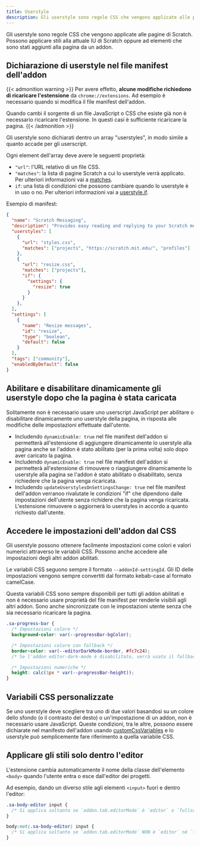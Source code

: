 ```yaml
---
title: Userstyle
description: Gli userstyle sono regole CSS che vengono applicate alle pagine di Scratch. Possono applicare stili alla attuale IU di Scratch oppure ad elementi che sono stati aggiunti alla pagina da un addon.
---
```


Gli userstyle sono regole CSS che vengono applicate alle pagine di Scratch. Possono applicare stili alla attuale IU di Scratch oppure ad elementi che sono stati aggiunti alla pagina da un addon.


## Dichiarazione di userstyle nel file manifest dell'addon

{{< admonition warning >}}
Per avere effetto, **alcune modifiche richiedono di ricaricare l'estensione** da `chrome://extensions`. Ad esempio è necessario quando si modifica il file manifest dell'addon.

Quando cambi il sorgente di un file JavaScript o CSS che esiste già non è necessario ricaricare l'estensione. In questi casi è sufficiente ricaricare la pagina.
{{< /admonition >}}

Gli userstyle sono dichiarati dentro un array "userstyles", in modo simile a quanto accade per gli userscript.

Ogni element dell'array deve avere le seguenti proprietà:
- `"url"`: l'URL relativo di un file CSS.
- `"matches"`: la lista di pagine Scratch a cui lo userstyle verrà applicato. Per ulteriori informazioni vai a [matches](/docs/reference/addon-manifest/#matches).
- `if`: una lista di condizioni che possono cambiare quando lo userstyle è in uso o no. Per ulteriori informazioni vai a [userstyle.if](https://scratchaddons.com/docs/reference/addon-manifest/#if).

Esempio di manifest:
```json
{
  "name": "Scratch Messaging",
  "description": "Provides easy reading and replying to your Scratch messages.",
  "userstyles": [
    {
      "url": "styles.css",
      "matches": ["projects", "https://scratch.mit.edu/", "profiles"]
    },
    {
      "url": "resize.css",
      "matches": ["projects"],
      "if": {
        "settings": {
          "resize": true
        }
      }
    },
  ],
  "settings": [
    {
      "name": "Resize messages",
      "id": "resize",
      "type": "boolean",
      "default": false
    }
  ],
  "tags": ["community"],
  "enabledByDefault": false
}
```


## Abilitare e disabilitare dinamicamente gli userstyle dopo che la pagina è stata caricata

Solitamente non è necessario usare uno userscript JavaScript per abilitare o disabilitare dinamicamente uno userstyle della pagina, in risposta alle modifiche delle impostazioni effettuate dall'utente.

- Includendo `dynamicEnable: true` nel file manifest dell'addon si permetterà all'estensione di aggiungere dinamicamente lo userstyle alla pagina anche se l'addon è stato abilitato (per la prima volta) solo dopo aver caricato la pagina.
- Includendo `dynamicEnable: true` nel file manifest dell'addon si permetterà all'estensione di rimouvere o riaggiungere dinamicamente lo userstyle alla pagina se l'addon è stato abilitato o disabilitato, senza richiedere che la pagina venga ricaricata.
- Includendo `updateUserstylesOnSettingsChange: true` nel file manifest dell'addon verranoo rivalutate le condizioni "if" che dipendono dalle impostazioni dell'utente senza richidere che la pagina venga ricaricata. L'estensione rimuovere o aggiornerà lo userstyles in accordo a quanto richiesto dall'utente.


## Accedere le impostazioni dell'addon dal CSS

Gli userstyle possono ottenere facilmente impostazioni come colori e valori numerici attraverso le variabili CSS. Possono anche accedere alle impostazioni degli altri addon abilitati.

Le variabili CSS seguono sempre il formato `--addonId-settingId`. Gli ID delle impostazioni vengono sempre convertiti dal formato kebab-case al formato camelCase.

Questa variabili CSS sono sempre disponibili per tutti gli addon abilitati e non è necessario usare proprietà del file manifest per renderle visibili agli altri addon. Sono anche sincronizzate con le impostazioni utente senza che sia necessario ricaricare la pagina. 

```css
.sa-progress-bar {
  /* Impostazioni colore */
  background-color: var(--progressBar-bgColor);

  /* Impostazioni colore con fallback */
  border-color: var(--editorDarkMode-border, #fc7c24);
  /* Se l'addon editor-dark-mode è disabilitato, verrà usato il fallback  */

  /* Impostazioni numeriche */
  height: calc(1px * var(--progressBar-height));
}
```


## Variabili CSS personalizzate

Se uno userstyle deve scegliere tra uno di due valori basandosi su un colore dello sfondo (o il contrasto del desto) o un'impostazione di un addon, non è necessario usare JavaScript. Queste condizioni, tra le altre, possono essere dichiarate nel manifesto dell'addon usando [customCssVariables](/docs/reference/addon-manifest/#customcssvariables) e lo userstyle può semplicemente fare riferimento a quella variabile CSS.


## Applicare gli stili solo dentro l'editor

L'estensione cambia automaticamente il nome della classe dell'elemento `<body>` quando l'utente entra o esce dall'editor dei progetti.

Ad esempio, dando un diverso stile agli elementi `<input>` fuori e dentro l'editor:
```css
.sa-body-editor input {
  /* Si applica soltanto se `addon.tab.editorMode` è `editor` o `fullscreen` */
}

body:not(.sa-body-editor) input {
  /* Si applica soltanto se `addon.tab.editorMode` NON è `editor` né `fullscreen` */
}
```
